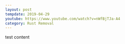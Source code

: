 ```yaml
---
layout: post
tempdate: 2019-04-29
youtube: https://www.youtube.com/watch?v=nWfBjTJa-A4
category: Rust Removal
---
```

test content